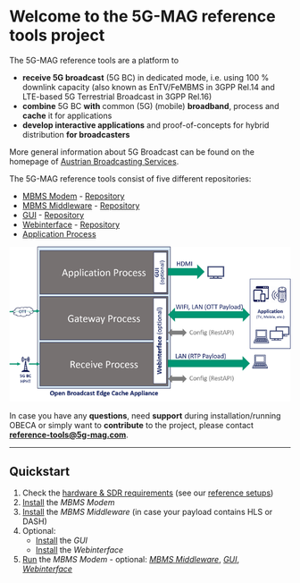 # Welcome to the 5G-MAG reference tools project<a name="to-the-top"></a>

The 5G-MAG reference tools are a platform to

* **receive 5G broadcast** (5G BC) in dedicated mode, i.e. using 100 % downlink capacity (also known as EnTV/FeMBMS in 3GPP Rel.14 and LTE-based 5G Terrestrial Broadcast in 3GPP Rel.16)
* **combine** 5G BC **with** common (5G) (mobile) **broadband**, process and **cache** it for applications
* **develop interactive applications** and proof-of-concepts for hybrid distribution **for broadcasters**

More general information about 5G Broadcast can be found on the homepage of <a href="https://www.ors.at/en/5g-broadcast/" target="_blank">Austrian Broadcasting Services</a>.

The 5G-MAG reference tools consist of five different repositories:
* [MBMS Modem](mbms-modem) - [Repository](https://github.com/5G-MAG/rt-mbms-modem) 
* [MBMS Middleware](mbms-middleware) - [Repository](https://github.com/5G-MAG/rt-mbms-mw)
* [GUI](GUI) - [Repository](https://github.com/5G-MAG/rt-gui)
* [Webinterface](Webinterface) - [Repository](https://github.com/5G-MAG/rt-wui)
* [Application Process](Application-Process)

<img src="https://github.com/5G-MAG/Documentation-and-Architecture/blob/main/media/wiki/concept.png">


In case you have any **questions**, need **support** during installation/running OBECA or simply want to **contribute** to the project, please contact **[reference-tools@5g-mag.com](mailto:reference-tools@5g-mag.com)**.

***
## Quickstart
1. Check the [hardware & SDR requirements](Hardware-Requirements) (see our [reference setups](Hardware-Requirements#reference-setups))
2. [Install](mbms-modem#installation) the *MBMS Modem*
3. [Install](mbms-middleware#installation) the *MBMS Middleware* (in case your payload contains HLS or DASH)
3. Optional: 
   * [Install](GUI#installation) the *GUI* 
   * [Install](Webinterface#installation) the *Webinterface* 
4. [Run](mbms-modem#run-the-mbms-modem) the *MBMS Modem* - optional: [*MBMS Middleware*](mbms-middleware#run-the-mbms-middleware), [*GUI*](GUI#run-the-gui), [*Webinterface*](Webinterface#run-the-webinterface)

